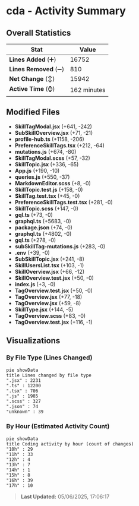 # cda - Activity Summary 

## Overall Statistics

| Stat                   | Value                                                             |
| ---------------------- | ----------------------------------------------------------------- |
| **Lines Added** (➕)   | 16752                                          |
| **Lines Removed** (➖) | 810                                        |
| **Net Change** (↕)    | 15942                |
| **Active Time** (⌚)   | 162 minutes |


## Modified Files
- **SkillTagModal.jsx** (+641, -242)
- **SubSkillOverview.jsx** (+71, -21)
- **profile-hub.ts** (+1158, -206)
- **PreferenceSkillTags.tsx** (+212, -64)
- **mutations.js** (+674, -80)
- **SkillTagModal.scss** (+57, -32)
- **SkillTopic.jsx** (+336, -65)
- **App.js** (+190, -10)
- **queries.js** (+550, -37)
- **MarkdownEditor.scss** (+8, -0)
- **SkillTopic.test.js** (+158, -0)
- **SkillTag.test.tsx** (+45, -0)
- **PreferenceSkillTags.test.tsx** (+281, -0)
- **SkillTopic.scss** (+147, -0)
- **gql.ts** (+73, -0)
- **graphql.ts** (+5683, -0)
- **package.json** (+74, -0)
- **graphql.ts** (+4802, -0)
- **gql.ts** (+278, -0)
- **subSkillTag-mutations.js** (+283, -0)
- **.env** (+39, -0)
- **SubSkillTopic.jsx** (+241, -8)
- **SkillUsersList.tsx** (+103, -1)
- **SkillOverview.jsx** (+66, -12)
- **SkillOverview.test.jsx** (+50, -0)
- **index.js** (+3, -0)
- **TagOverview.test.jsx** (+50, -0)
- **TagOverview.jsx** (+77, -18)
- **TagOverview.jsx** (+59, -8)
- **SkillType.jsx** (+144, -5)
- **TagOverview.scss** (+83, -0)
- **TagOverview.test.jsx** (+116, -1)

## Visualizations

### By File Type (Lines Changed)

```mermaid
pie showData
title Lines changed by file type
".jsx" : 2231
".ts" : 12200
".tsx" : 706
".js" : 1985
".scss" : 327
".json" : 74
"unknown" : 39
```

### By Hour (Estimated Activity Count)

```mermaid
pie showData
title Coding activity by hour (count of changes)
"10h" : 29
"11h" : 33
"12h" : 4
"13h" : 7
"14h" : 1
"15h" : 8
"16h" : 39
"17h" : 10
```


> **Last Updated:** 05/06/2025, 17:06:17